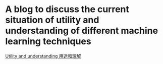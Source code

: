 # A blog to discuss the current situation of utility and understanding of different machine learning techniques
  [ Utility and understanding ]( https://www.aidancooper.co.uk/utility-vs-understanding/?continueFlag=b96fa8ed72dfc82b777e51b7e954c7dc )
  [ 用途和理解 ]( https://mp.weixin.qq.com/s/7lKtTv8pgBh4Iatu1tDtoQ )

